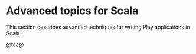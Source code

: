 <!--- Copyright (C) 2009-2018 Lightbend Inc. <https://www.lightbend.com> -->
# Advanced topics for Scala

This section describes advanced techniques for writing Play applications in Scala.

@toc@
